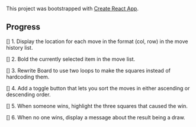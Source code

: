 This project was bootstrapped with [Create React App](https://github.com/facebook/create-react-app).

## Progress

[] 1. Display the location for each move in the format (col, row) in the move history list.

[] 2. Bold the currently selected item in the move list.

[] 3. Rewrite Board to use two loops to make the squares instead of hardcoding them.

[] 4. Add a toggle button that lets you sort the moves in either ascending or descending order.

[] 5. When someone wins, highlight the three squares that caused the win.

[] 6. When no one wins, display a message about the result being a draw.
